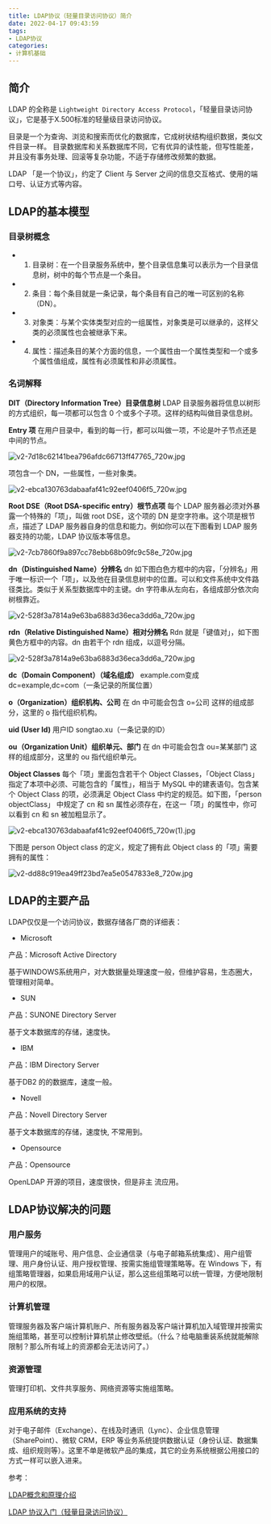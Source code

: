 ```yaml
---
title: LDAP协议（轻量目录访问协议）简介
date: 2022-04-17 09:43:59
tags:
- LDAP协议
categories:
- 计算机基础
---
```



## 简介

LDAP 的全称是 `Lightweight Directory Access Protocol`，「轻量目录访问协议」，它是基于X.500标准的轻量级目录访问协议。

目录是一个为查询、浏览和搜索而优化的数据库，它成树状结构组织数据，类似文件目录一样。
目录数据库和关系数据库不同，它有优异的读性能，但写性能差，并且没有事务处理、回滚等复杂功能，不适于存储修改频繁的数据。

LDAP 「是一个协议」，约定了 Client 与 Server 之间的信息交互格式、使用的端口号、认证方式等内容。

## LDAP的基本模型

### 目录树概念

* 1. 目录树：在一个目录服务系统中，整个目录信息集可以表示为一个目录信息树，树中的每个节点是一个条目。
* 2. 条目：每个条目就是一条记录，每个条目有自己的唯一可区别的名称（DN）。
* 3. 对象类：与某个实体类型对应的一组属性，对象类是可以继承的，这样父类的必须属性也会被继承下来。
* 4. 属性：描述条目的某个方面的信息，一个属性由一个属性类型和一个或多个属性值组成，属性有必须属性和非必须属性。

<!--more-->

### 名词解释

**DIT（Directory Information Tree）目录信息树**
LDAP 目录服务器将信息以树形的方式组织，每一项都可以包含 0 个或多个子项。这样的结构叫做目录信息树。

**Entry 项**
在用户目录中，看到的每一行，都可以叫做一项，不论是叶子节点还是中间的节点。

![v2-7d18c62141bea796afdc66713ff47765_720w.jpg](/img/v2-7d18c62141bea796afdc66713ff47765_720w.jpg)

项包含一个 DN，一些属性，一些对象类。

![v2-ebca130763dabaafaf41c92eef0406f5_720w.jpg](/img/v2-ebca130763dabaafaf41c92eef0406f5_720w.jpg)

**Root DSE（Root DSA-specific entry）根节点项**
每个 LDAP 服务器必须对外暴露一个特殊的「项」，叫做 root DSE，这个项的 DN 是空字符串。这个项是根节点，描述了 LDAP 服务器自身的信息和能力。例如你可以在下图看到 LDAP 服务器支持的功能，LDAP 协议版本等信息。

![v2-7cb7860f9a897cc78ebb68b09fc9c58e_720w.jpg](/img/v2-7cb7860f9a897cc78ebb68b09fc9c58e_720w.jpg)

**dn（Distinguished Name）分辨名**
dn 如下图白色方框中的内容，「分辨名」用于唯一标识一个「项」，以及他在目录信息树中的位置。可以和文件系统中文件路径类比。类似于关系型数据库中的主键。dn 字符串从左向右，各组成部分依次向树根靠近。

![v2-528f3a7814a9e63ba6883d36eca3dd6a_720w.jpg](/img/v2-528f3a7814a9e63ba6883d36eca3dd6a_720w.jpg)

**rdn（Relative Distinguished Name）相对分辨名**
Rdn 就是「键值对」，如下图黄色方框中的内容。dn 由若干个 rdn 组成，以逗号分隔。

![v2-528f3a7814a9e63ba6883d36eca3dd6a_720w.jpg](/img/v2-528f3a7814a9e63ba6883d36eca3dd6a_720w.jpg)

**dc（Domain Component）（域名组成）**
example.com变成dc=example,dc=com（一条记录的所属位置）

**o（Organization）组织机构、公司**
在 dn 中可能会包含 o=公司 这样的组成部分，这里的 o 指代组织机构。

**uid (User Id)**
用户ID songtao.xu（一条记录的ID）

**ou（Organization Unit）组织单元、部门**
在 dn 中可能会包含 ou=某某部门 这样的组成部分，这里的 ou 指代组织单元。

**Object Classes**
每个「项」里面包含若干个 Object Classes，「Object Class」 指定了本项中必须、可能包含的「属性」，相当于 MySQL 中的建表语句。包含某个 Object Class 的项，必须满足 Object Class 中约定的规范。如下图，「person objectClass」 中规定了 cn 和 sn 属性必须存在，在这一「项」的属性中，你可以看到 cn 和 sn 被加粗显示了。

![v2-ebca130763dabaafaf41c92eef0406f5_720w(1).jpg](/img/v2-ebca130763dabaafaf41c92eef0406f5_720w.jpg)

下图是 person Object class 的定义，规定了拥有此 Object class 的「项」需要拥有的属性：

![v2-dd88c919ea49ff23bd7ea5e0547833e8_720w.jpg](/img/v2-dd88c919ea49ff23bd7ea5e0547833e8_720w.jpg)

## LDAP的主要产品

LDAP仅仅是一个访问协议，数据存储各厂商的详细表：

* Microsoft

产品：Microsoft Active Directory

基于WINDOWS系统用户，对大数据量处理速度一般，但维护容易，生态圈大，管理相对简单。

* SUN

产品：SUNONE Directory Server

基于文本数据库的存储，速度快。

* IBM

产品：IBM Directory Server

基于DB2 的的数据库，速度一般。

* Novell

产品：Novell Directory Server

基于文本数据库的存储，速度快, 不常用到。

* Opensource

产品：Opensource

OpenLDAP 开源的项目，速度很快，但是非主 流应用。

## LDAP协议解决的问题

### 用户服务

管理用户的域账号、用户信息、企业通信录（与电子邮箱系统集成）、用户组管理、用户身份认证、用户授权管理、按需实施组管理策略等。在 Windows 下，有组策略管理器，如果启用域用户认证，那么这些组策略可以统一管理，方便地限制用户的权限。

### 计算机管理

管理服务器及客户端计算机账户、所有服务器及客户端计算机加入域管理并按需实施组策略，甚至可以控制计算机禁止修改壁纸。（什么？给电脑重装系统就能解除限制？那么所有域上的资源都会无法访问了。）

### 资源管理

管理打印机、文件共享服务、网络资源等实施组策略。

### 应用系统的支持

对于电子邮件（Exchange）、在线及时通讯（Lync）、企业信息管理（SharePoint）、微软 CRM，ERP 等业务系统提供数据认证（身份认证、数据集成、组织规则等）。这里不单是微软产品的集成，其它的业务系统根据公用接口的方式一样可以嵌入进来。

参考：

[LDAP概念和原理介绍](https://www.cnblogs.com/wilburxu/p/9174353.html)

[LDAP 协议入门（轻量目录访问协议）](https://zhuanlan.zhihu.com/p/147768058)